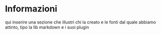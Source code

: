 # Informazioni

qui inserire una sezione che illustri chi la creato
 e le fonti dal quale abbiamo attinto, tipo la lib markdown e i suoi plugin
 